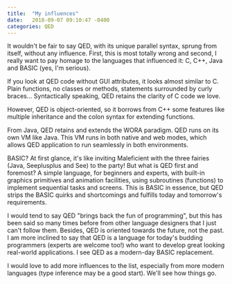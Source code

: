 ```yaml
---
title:  "My influences"
date:   2018-09-07 09:10:47 -0400
categories: QED
---
```

It wouldn't be fair to say QED, with its unique parallel syntax, sprung from itself, without any influence. First, this is most totally wrong and second, I really want to pay homage to the languages that influenced it: C, C++, Java and BASIC (yes, I'm serious).

If you look at QED code without GUI attributes, it looks almost similar to C. Plain functions, no classes or methods, statements surrounded by curly braces... Syntactically speaking, QED retains the clarity of C code we love.

However, QED is object-oriented, so it borrows from C++ some features like multiple inheritance and the colon syntax for extending functions.

From Java, QED retains and extends the WORA paradigm. QED runs on its own VM like Java. This VM runs in both native and web modes, which allows QED application to run seamlessly in both environments.

BASIC? At first glance, it's like inviting Maleficient with the three fairies (Java, Seeplusplus and See) to the party! But what is QED first and foremost? A simple language, for beginners and experts, with built-in graphics primitives and animation facilities, using subroutines (functions) to implement sequential tasks and screens. This is BASIC in essence, but QED strips the BASIC quirks and shortcomings and fulfills today and tomorrow's requirements.

I would tend to say QED "brings back the fun of programming", but this has been said so many times before from other language designers that I just can't follow them. Besides, QED is oriented towards the future, not the past. I am more inclined to say that QED is a language for today's budding programmers (experts are welcome too!) who want to develop great looking real-world applications. I see QED as a modern-day BASIC replacement.

I would love to add more influences to the list, especially from more modern languages (type inference may be a good start). We'll see how things go.
